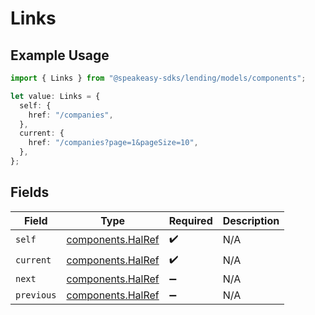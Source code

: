 # Links

## Example Usage

```typescript
import { Links } from "@speakeasy-sdks/lending/models/components";

let value: Links = {
  self: {
    href: "/companies",
  },
  current: {
    href: "/companies?page=1&pageSize=10",
  },
};
```

## Fields

| Field                                                  | Type                                                   | Required                                               | Description                                            |
| ------------------------------------------------------ | ------------------------------------------------------ | ------------------------------------------------------ | ------------------------------------------------------ |
| `self`                                                 | [components.HalRef](../../models/components/halref.md) | :heavy_check_mark:                                     | N/A                                                    |
| `current`                                              | [components.HalRef](../../models/components/halref.md) | :heavy_check_mark:                                     | N/A                                                    |
| `next`                                                 | [components.HalRef](../../models/components/halref.md) | :heavy_minus_sign:                                     | N/A                                                    |
| `previous`                                             | [components.HalRef](../../models/components/halref.md) | :heavy_minus_sign:                                     | N/A                                                    |